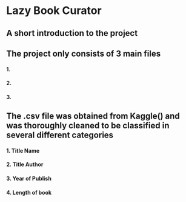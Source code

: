 # Lazy Book Curator

## A short introduction to the project
## The project only consists of 3 main files
#### 1. 
#### 2.
#### 3.

## The .csv file was obtained from Kaggle() and was thoroughly cleaned to be classified in several different categories
#### 1. Title Name
#### 2. Title Author
#### 3. Year of Publish
#### 4. Length of book

